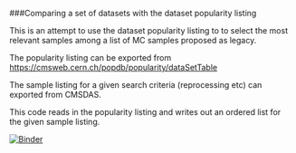 
###Comparing a set of datasets with the dataset popularity listing

This is an attempt to use the dataset popularity listing to to select the most relevant samples among a list of MC samples proposed as legacy.

The popularity listing can be exported from https://cmsweb.cern.ch/popdb/popularity/dataSetTable

The sample listing for a given search criteria (reprocessing etc) can exported from CMSDAS.

This code reads in the popularity listing and writes out an ordered list for the given sample listing.


[![Binder](https://mybinder.org/badge.svg)](https://mybinder.org/v2/gh/katilp/cms-data-popularity/master)
